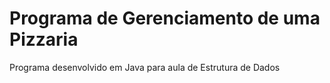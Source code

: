 # Programa de Gerenciamento de uma Pizzaria
Programa desenvolvido em Java para aula de Estrutura de Dados
